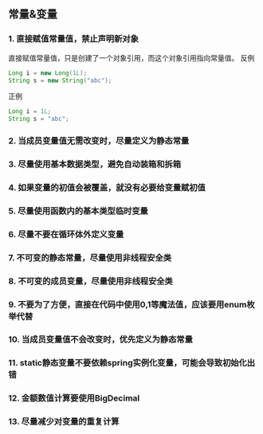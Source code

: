 ## 常量&变量
### 1. 直接赋值常量值，禁止声明新对象

直接赋值常量值，只是创建了一个对象引用，而这个对象引用指向常量值。
反例
```java
Long i = new Long(1L);
String s = new String("abc");
```
正例
```java
Long i = 1L;
String s = "abc";
```

### 2. 当成员变量值无需改变时，尽量定义为静态常量
### 3. 尽量使用基本数据类型，避免自动装箱和拆箱
### 4. 如果变量的初值会被覆盖，就没有必要给变量赋初值
### 5. 尽量使用函数内的基本类型临时变量
### 6. 尽量不要在循环体外定义变量
### 7. 不可变的静态常量，尽量使用非线程安全类
### 8. 不可变的成员变量，尽量使用非线程安全类
### 9. 不要为了方便，直接在代码中使用0,1等魔法值，应该要用enum枚举代替
### 10. 当成员变量值不会改变时，优先定义为静态常量
### 11. static静态变量不要依赖spring实例化变量，可能会导致初始化出错
### 12. 金额数值计算要使用BigDecimal
### 13. 尽量减少对变量的重复计算